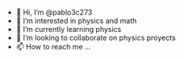 - 👋 Hi, I’m @pablo3c273
- 👀 I’m interested in physics and math
- 🌱 I’m currently learning physics
- 💞️ I’m looking to collaborate on physics proyects
- 📫 How to reach me ...

<!---
pablo3c273/pablo3c273 is a ✨ special ✨ repository because its `README.md` (this file) appears on your GitHub profile.
You can click the Preview link to take a look at your changes.
--->
